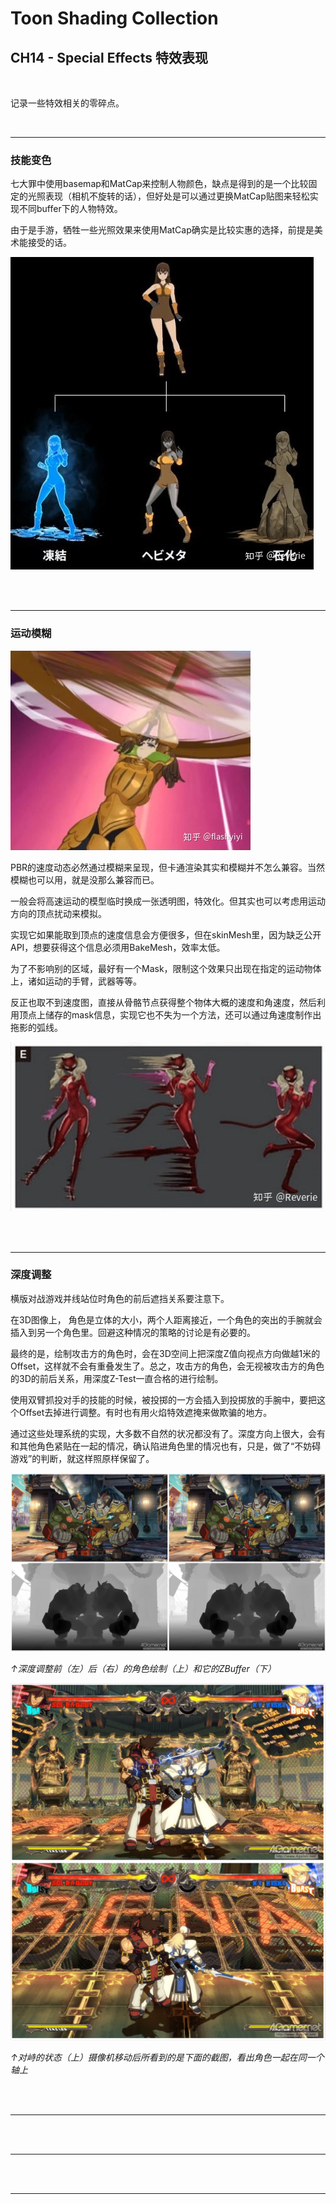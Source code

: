 # Toon Shading Collection 

## CH14 - Special Effects 特效表现

<br>

记录一些特效相关的零碎点。

<br>

------

### 技能变色

七大罪中使用basemap和MatCap来控制人物颜色，缺点是得到的是一个比较固定的光照表现（相机不旋转的话），但好处是可以通过更换MatCap贴图来轻松实现不同buffer下的人物特效。

由于是手游，牺牲一些光照效果来使用MatCap确实是比较实惠的选择，前提是美术能接受的话。

![CH14_SpecialEffects_A_SkillColor](../imgs/CH14_SpecialEffects_A_SkillColor.jpg)

<br>

<br>

------

### 运动模糊

![CH14_SpecialEffects_B_MotionBlur](../imgs/CH14_SpecialEffects_B_MotionBlur.jpg)

PBR的速度动态必然通过模糊来呈现，但卡通渲染其实和模糊并不怎么兼容。当然模糊也可以用，就是没那么兼容而已。

一般会将高速运动的模型临时换成一张透明图，特效化。但其实也可以考虑用运动方向的顶点扰动来模拟。

实现它如果能取到顶点的速度信息会方便很多，但在skinMesh里，因为缺乏公开API，想要获得这个信息必须用BakeMesh，效率太低。

为了不影响别的区域，最好有一个Mask，限制这个效果只出现在指定的运动物体上，诸如运动的手臂，武器等等。

反正也取不到速度图，直接从骨骼节点获得整个物体大概的速度和角速度，然后利用顶点上储存的mask信息，实现它也不失为一个方法，还可以通过角速度制作出拖影的弧线。

![CH14_SpecialEffects_B_MotionBlurAnatomy](../imgs/CH14_SpecialEffects_B_MotionBlurAnatomy.jpg)

<br>

<br>

------

### 深度调整

横版对战游戏并线站位时角色的前后遮挡关系要注意下。

在3D图像上， 角色是立体的大小，两个人距离接近，一个角色的突出的手腕就会插入到另一个角色里。回避这种情况的策略的讨论是有必要的。

最终的是，绘制攻击方的角色时，会在3D空间上把深度Z值向视点方向做越1米的Offset，这样就不会有重叠发生了。总之，攻击方的角色，会无视被攻击方的角色的3D的前后关系，用深度Z-Test一直合格的进行绘制。

使用双臂抓投对手的技能的时候，被投掷的一方会插入到投掷放的手腕中，要把这个Offset去掉进行调整。有时也有用火焰特效遮掩来做欺骗的地方。

通过这些处理系统的实现，大多数不自然的状况都没有了。深度方向上很大，会有和其他角色紧贴在一起的情况，确认陷进角色里的情况也有，只是，做了“不妨碍游戏”的判断，就这样照原样保留了。

![CH14_SpecialEffects_C_DepthOverlay](../imgs/CH14_SpecialEffects_C_DepthOverlay.png)

*↑深度调整前（左）后（右）的角色绘制（上）和它的ZBuffer（下）*

![CH14_SpecialEffects_C_DepthOverlayCamera](../imgs/CH14_SpecialEffects_C_DepthOverlayCamera.png)

*↑对峙的状态（上）摄像机移动后所看到的是下面的截图，看出角色一起在同一个轴上*

<br>

<br>

------





<br>

<br>

------





<br>

<br>

------



